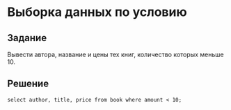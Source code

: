 # Выборка данных по условию

## Задание

Вывести автора, название  и цены тех книг, количество которых меньше 10.

## Решение

```
select author, title, price from book where amount < 10;
```
